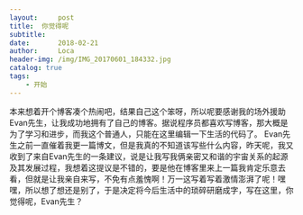 ```yaml
---
layout:     post                   
title:  你觉得呢              
subtitle:        
date:       2018-02-21              
author:     Loca                    
header-img: /img/IMG_20170601_184332.jpg 
catalog: true                       
tags:
	- 开始
---                            
```

本来想着开个博客凑个热闹吧，结果自己这个笨呀，所以呢要感谢我的场外援助Evan先生，让我成功地拥有了自己的博客。据说程序员都喜欢写博客，那大概是为了学习和进步，而我这个普通人，只能在这里编辑一下生活的代码了。
Evan先生之前一直催着我更一篇博文，但是我真的不知道该写些什么内容，昨天呢，我又收到了来自Evan先生的一条建议，说是让我写我俩亲密又和谐的宇宙关系的起源及其发展过程，我想着这提议是不错的，要是他在博客里来上一篇我肯定乐意去看，但就是让我亲自来写，不免有点羞愧啊！万一这写着写着激情澎湃了呢！嘿嘿，所以想了想还是别了，于是决定将今后生活中的琐碎研磨成字，写在这里，你觉得呢，Evan先生？
